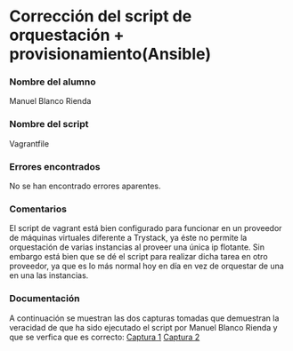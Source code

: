 # Corrección del script de orquestación + provisionamiento(Ansible)

### Nombre del alumno
Manuel Blanco Rienda

### Nombre del script
Vagrantfile

### Errores encontrados
No se han encontrado errores aparentes.

### Comentarios
El script de vagrant está bien configurado para funcionar en un proveedor de máquinas virtuales diferente a Trystack, ya éste no permite
la orquestación de varias instancias al proveer una única ip flotante. Sin embargo está bien que se dé el script para realizar dicha tarea en 
otro proveedor, ya que es lo más normal hoy en día en vez de orquestar de una en una las instancias.

### Documentación
A continuación se muestran las dos capturas tomadas que demuestran la veracidad de que ha sido ejecutado el script por Manuel Blanco Rienda y que
 se verfica que es correcto: [Captura 1](https://github.com/manuelbr/Proyecto_CC/blob/gh-pages/images/jose3_1.png) [Captura 2](https://github.com/manuelbr/Proyecto_CC/blob/gh-pages/images/jose3_2.png)

